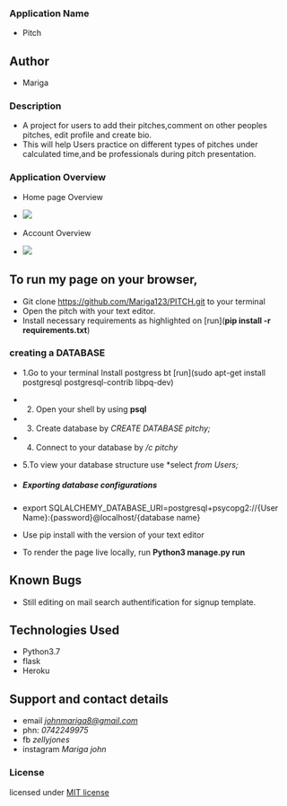 ### Application Name
* Pitch

## Author
* Mariga

### Description
* A project for users to add their pitches,comment on other peoples pitches, edit profile and create bio.
* This will help Users practice on different types of pitches under calculated time,and be professionals during pitch presentation.

### Application Overview
* Home page Overview
*   <img src="static/photos/home.png">

* Account Overview
*   <img src="static/photos/account.png">

## To run my page on your browser,

* Git  clone https://github.com/Mariga123/PITCH.git to your terminal
* Open the pitch with your text editor.
* Install necessary requirements as highlighted on [run](**pip install -r requirements.txt**)

### creating a DATABASE
*   1.Go to your terminal Install postgress bt [run](sudo apt-get install postgresql postgresql-contrib libpq-dev)
*   2. Open your shell by using **psql**
*   3. Create database by *CREATE DATABASE pitchy;*
*   4. Connect to your database by */c pitchy*
*   5.To view your database structure use *select *from Users;*

* ##### Exporting database configurations
* export SQLALCHEMY_DATABASE_URI=postgresql+psycopg2://{User Name}:{password}@localhost/{database name}

* Use pip install with the version of your text editor
* To render the page live locally, run **Python3 manage.py run**

## Known Bugs
* Still editing on mail search authentification for signup template.

## Technologies Used
* Python3.7
* flask
* Heroku

## Support and contact details
* email *johnmariga8@gmail.com*
* phn: *0742249975*
* fb *zellyjones*
* instagram *Mariga john*

### License
licensed under [MIT license](LICENSE)